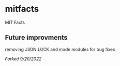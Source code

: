 # mitfacts
MIT Facts

## Future improvments
removing JSON.LOCK and mode modules for bug fixes

*Forked 9/20/2022*
